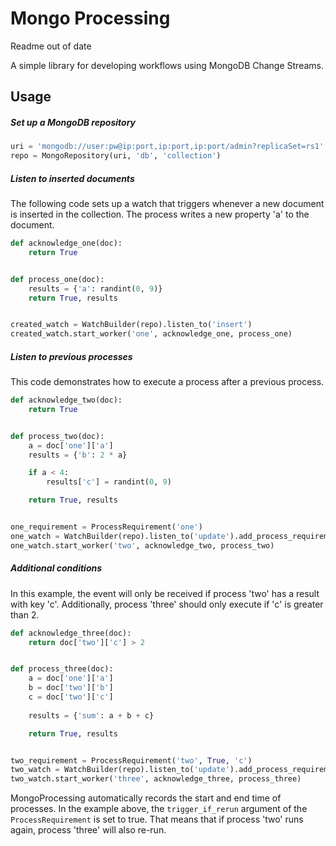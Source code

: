 # Mongo Processing

Readme out of date

A simple library for developing workflows using MongoDB Change Streams.

## Usage
##### Set up a MongoDB repository
```python
uri = 'mongodb://user:pw@ip:port,ip:port,ip:port/admin?replicaSet=rs1'
repo = MongoRepository(uri, 'db', 'collection')
```

##### Listen to inserted documents
The following code sets up a watch that triggers whenever a new document is inserted in the collection.
The process writes a new property 'a' to the document.
```python
def acknowledge_one(doc):
    return True


def process_one(doc):
    results = {'a': randint(0, 9)}
    return True, results


created_watch = WatchBuilder(repo).listen_to('insert')
created_watch.start_worker('one', acknowledge_one, process_one)
```

##### Listen to previous processes
This code demonstrates how to execute a process after a previous process.
```python
def acknowledge_two(doc):
    return True


def process_two(doc):
    a = doc['one']['a']
    results = {'b': 2 * a}

    if a < 4:
        results['c'] = randint(0, 9)

    return True, results


one_requirement = ProcessRequirement('one')
one_watch = WatchBuilder(repo).listen_to('update').add_process_requirement(one_requirement)
one_watch.start_worker('two', acknowledge_two, process_two)
```

##### Additional conditions
In this example, the event will only be received if process 'two' has a result with key 'c'.
Additionally, process 'three' should only execute if 'c' is greater than 2.

```python
def acknowledge_three(doc):
    return doc['two']['c'] > 2


def process_three(doc):
    a = doc['one']['a']
    b = doc['two']['b']
    c = doc['two']['c']
    
    results = {'sum': a + b + c}

    return True, results


two_requirement = ProcessRequirement('two', True, 'c')
two_watch = WatchBuilder(repo).listen_to('update').add_process_requirement(two_requirement)
two_watch.start_worker('three', acknowledge_three, process_three)
```

MongoProcessing automatically records the start and end time of processes.
In the example above, the `trigger_if_rerun` argument of the `ProcessRequirement` is set to true.
That means that if process 'two' runs again, process 'three' will also re-run.

